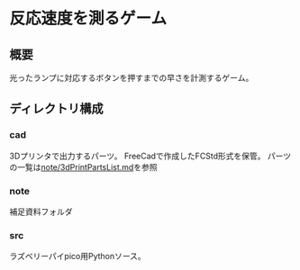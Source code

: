 # 反応速度を測るゲーム

## 概要

光ったランプに対応するボタンを押すまでの早さを計測するゲーム。

## ディレクトリ構成

### cad

3Dプリンタで出力するパーツ。
FreeCadで作成したFCStd形式を保管。
パーツの一覧は[note/3dPrintPartsList.md](note/3dPrintPartsList.md)を参照


### note

補足資料フォルダ

### src

ラズベリーパイpico用Pythonソース。
